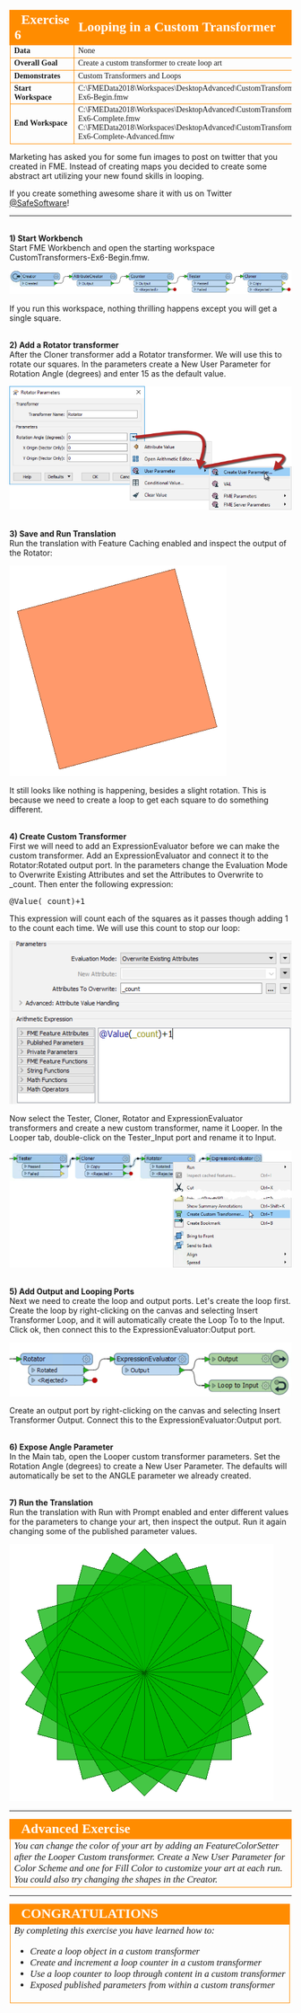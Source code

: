 <!--Exercise Section-->


<table style="border-spacing: 0px;border-collapse: collapse;font-family:serif">
<tr>
<td style="vertical-align:middle;background-color:darkorange;border: 2px solid darkorange">
<i class="fa fa-cogs fa-lg fa-pull-left fa-fw" style="color:white;padding-right: 12px;vertical-align:text-top"></i>
<span style="color:white;font-size:x-large;font-weight: bold">Exercise 6</span>
</td>
<td style="border: 2px solid darkorange;background-color:darkorange;color:white">
<span style="color:white;font-size:x-large;font-weight: bold">Looping in a Custom Transformer</span>
</td>
</tr>

<tr>
<td style="border: 1px solid darkorange; font-weight: bold">Data</td>
<td style="border: 1px solid darkorange">None</td>
</tr>

<tr>
<td style="border: 1px solid darkorange; font-weight: bold">Overall Goal</td>
<td style="border: 1px solid darkorange">Create a custom transformer to create loop art</td>
</tr>

<tr>
<td style="border: 1px solid darkorange; font-weight: bold">Demonstrates</td>
<td style="border: 1px solid darkorange">Custom Transformers and Loops</td>
</tr>

<tr>
<td style="border: 1px solid darkorange; font-weight: bold">Start Workspace</td>
<td style="border: 1px solid darkorange">C:\FMEData2018\Workspaces\DesktopAdvanced\CustomTransformers-Ex6-Begin.fmw</td>
</tr>

<tr>
<td style="border: 1px solid darkorange; font-weight: bold">End Workspace</td>
<td style="border: 1px solid darkorange">C:\FMEData2018\Workspaces\DesktopAdvanced\CustomTransformers-Ex6-Complete.fmw<br>
C:\FMEData2018\Workspaces\DesktopAdvanced\CustomTransformers-Ex6-Complete-Advanced.fmw</td>
</tr>

</table>

Marketing has asked you for some fun images to post on twitter that you created in FME. Instead of creating maps you decided to create some abstract art utilizing your new found skills in looping. 

If you create something awesome share it with us on Twitter <a href="https://twitter.com/safesoftware?lang=en">@SafeSoftware</a>!

---

<br>**1) Start Workbench**
<br>Start FME Workbench and open the starting workspace CustomTransformers-Ex6-Begin.fmw.

![](./Images/Img5.243.Ex6.InitialWorkspace.png)

If you run this workspace, nothing thrilling happens except you will get a single square.

<br>**2) Add a Rotator transformer**
<br>After the Cloner transformer add a Rotator transformer. We will use this to rotate our squares. In the parameters create a New User Parameter for Rotation Angle (degrees) and enter 15 as the default value. 

![](./Images/Img5.244.Ex6.RotatorPublishedParam.png)

<br>**3) Save and Run Translation**
<br>Run the translation with Feature Caching enabled and inspect the output of the Rotator:

![](./Images/Img5.245.Ex6.RotatorOutput.png)

It still looks like nothing is happening, besides a slight rotation. This is because we need to create a loop to get each square to do something different. 

<br>**4) Create Custom Transformer**
<br>First we will need to add an ExpressionEvaluator before we can make the custom transformer. Add an ExpressionEvaluator and connect it to the Rotator:Rotated output port. In the parameters change the Evaluation Mode to Overwrite Existing Attributes and set the Attributes to Overwrite to _count. Then enter the following expression:

<pre>
@Value(_count)+1
</pre>

This expression will count each of the squares as it passes though adding 1 to the count each time. We will use this count to stop our loop:

![](./Images/Img5.246.Ex6.ExpressionEvaluator.png)


Now select the Tester, Cloner, Rotator and ExpressionEvaluator transformers and create a new custom transformer, name it Looper. In the Looper tab, double-click on the Tester_Input port and rename it to Input. 

![](./Images/Img5.247.Ex6.CreateCustomTransformer.png)

<br>**5) Add Output and Looping Ports**
<br>Next we need to create the loop and output ports. Let's create the loop first. Create the loop by right-clicking on the canvas and selecting Insert Transformer Loop, and it will automatically create the Loop To to the Input. Click ok, then connect this to the ExpressionEvaluator:Output port. 

![](./Images/Img5.248.Ex6.LoopToRotator.png)

Create an output port by right-clicking on the canvas and selecting Insert Transformer Output. Connect this to the ExpressionEvaluator:Output port. 

<br>**6) Expose Angle Parameter**
<br>In the Main tab, open the Looper custom transformer parameters. Set the Rotation Angle (degrees) to create a New User Parameter. The defaults will automatically be set to the ANGLE parameter we already created. 

<br>**7) Run the Translation**
<br>Run the translation with Run with Prompt enabled and enter different values for the parameters to change your art, then inspect the output. Run it again changing some of the published parameter values. 

![](./Images/Img5.249.Ex6.FinalOutput.png)

---

<!--Advanced Exercise Section-->

<table style="border-spacing: 0px">
<tr>
<td style="vertical-align:middle;background-color:darkorange;border: 2px solid darkorange">
<i class="fa fa-cogs fa-lg fa-pull-left fa-fw" style="color:white;padding-right: 12px;vertical-align:text-top"></i>
<span style="color:white;font-size:x-large;font-weight: bold;font-family:serif">Advanced Exercise</span>
</td>
</tr>

<tr>
<td style="border: 1px solid darkorange">
<span style="font-family:serif; font-style:italic; font-size:larger">
You can change the color of your art by adding an FeatureColorSetter after the Looper Custom transformer. Create a New User Parameter for Color Scheme and one for Fill Color to customize your art at each run. 
<br>You could also try changing the shapes in the Creator. 
</span>
</td>
</tr>
</table>

---

<!--Exercise Congratulations Section--> 

<table style="border-spacing: 0px">
<tr>
<td style="vertical-align:middle;background-color:darkorange;border: 2px solid darkorange">
<i class="fa fa-thumbs-o-up fa-lg fa-pull-left fa-fw" style="color:white;padding-right: 12px;vertical-align:text-top"></i>
<span style="color:white;font-size:x-large;font-weight: bold;font-family:serif">CONGRATULATIONS</span>
</td>
</tr>

<tr>
<td style="border: 1px solid darkorange">
<span style="font-family:serif; font-style:italic; font-size:larger">
By completing this exercise you have learned how to:
<ul><li>Create a loop object in a custom transformer</li>
<li>Create and increment a loop counter in a custom transformer</li>
<li>Use a loop counter to loop through content in a custom transformer</li>
<li>Exposed published parameters from within a custom transformer</li>
</span>
</td>
</tr>
</table>
